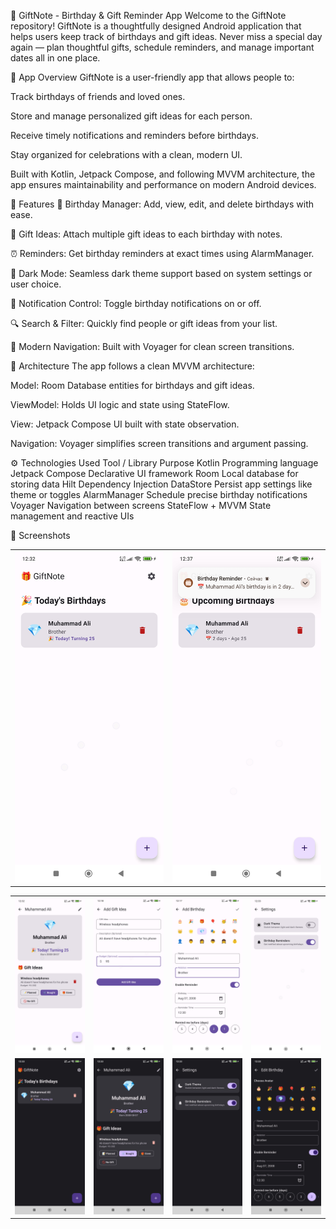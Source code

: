 🎁 GiftNote - Birthday & Gift Reminder App
Welcome to the GiftNote repository! GiftNote is a thoughtfully designed Android application that
helps users keep track of birthdays and gift ideas. Never miss a special day again — plan thoughtful
gifts, schedule reminders, and manage important dates all in one place.

📱 App Overview
GiftNote is a user-friendly app that allows people to:

Track birthdays of friends and loved ones.

Store and manage personalized gift ideas for each person.

Receive timely notifications and reminders before birthdays.

Stay organized for celebrations with a clean, modern UI.

Built with Kotlin, Jetpack Compose, and following MVVM architecture, the app ensures maintainability
and performance on modern Android devices.

🚀 Features
🎂 Birthday Manager: Add, view, edit, and delete birthdays with ease.

🎁 Gift Ideas: Attach multiple gift ideas to each birthday with notes.

⏰ Reminders: Get birthday reminders at exact times using AlarmManager.

🌙 Dark Mode: Seamless dark theme support based on system settings or user choice.

🔕 Notification Control: Toggle birthday notifications on or off.

🔍 Search & Filter: Quickly find people or gift ideas from your list.

🧭 Modern Navigation: Built with Voyager for clean screen transitions.

🧱 Architecture
The app follows a clean MVVM architecture:

Model: Room Database entities for birthdays and gift ideas.

ViewModel: Holds UI logic and state using StateFlow.

View: Jetpack Compose UI built with state observation.

Navigation: Voyager simplifies screen transitions and argument passing.

⚙️ Technologies Used
Tool / Library Purpose
Kotlin Programming language
Jetpack Compose Declarative UI framework
Room Local database for storing data
Hilt Dependency Injection
DataStore Persist app settings like theme or toggles
AlarmManager Schedule precise birthday notifications
Voyager Navigation between screens
StateFlow + MVVM State management and reactive UIs


📸 Screenshots


<table>
<td><img src="images/4.jpg" alt="Screenshot 1" width="800"/></td> 
<td><img src="images/10.jpg" alt="Screenshot 2" width="800"/></td> 
</table>
<table>
<tr> 
<td> <img src="images/3.jpg" alt="Screenshot 1" width="200"/></td>
<td><img src="images/2.jpg" alt="Screenshot 2" width="200"/></td> 
<td><img src="images/1.jpg" alt="Screenshot 3" width="200"/></td> 
<td><img src="images/5.jpg" alt="Screenshot 4" width="200"/></td>
</tr>
<tr> 
<td><img src="images/7.jpg" alt="Screenshot 5" width="200"/></td> 
<td><img src="images/8.jpg" alt="Screenshot 6" width="200"/></td> 
<td><img src="images/6.jpg" alt="Screenshot 7" width="200"/></td> 
<td><img src="images/9.jpg" alt="Screenshot 8" width="200"/></td> 
</tr> 
</table>